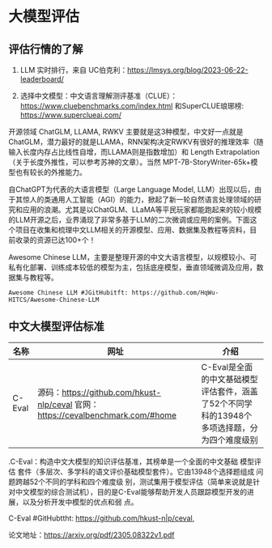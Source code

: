 # 大模型评估

## 评估行情的了解

1. LLM 实时排行，来自 UC伯克利：https://lmsys.org/blog/2023-06-22-leaderboard/


2. 选择中文模型：中文语言理解测评基准（CLUE）：https://www.cluebenchmarks.com/index.html 和SuperCLUE琅琊榜: https://www.superclueai.com/

开源领域 ChatGLM, LLAMA, RWKV 主要就是这3种模型，中文好一点就是 ChatGLM，潜力最好的就是LLAMA，RNN架构决定RWKV有很好的推理效率（随输入长度内存占比线性自增，而LLAMA则是指数增加）和 Length Extrapolation（关于长度外推性，可以参考苏神的文章）。当然 MPT-7B-StoryWriter-65k+模型也有较长的外推能力。

自ChatGPT为代表的大语言模型（Large Language Model, LLM）出现以后，由于其惊人的类通用人工智能（AGI）的能力，掀起了新一轮自然语言处理领域的研究和应用的浪潮。尤其是以ChatGLM、LLaMA等平民玩家都能跑起来的较小规模的LLM开源之后，业界涌现了非常多基于LLM的二次微调或应用的案例。下面这个项目在收集和梳理中文LLM相关的开源模型、应用、数据集及教程等资料，目前收录的资源已达100+个！

Awesome Chinese LLM，主要是整理开源的中文大语言模型，以规模较小、可私有化部署、训练成本较低的模型为主，包括底座模型，垂直领域微调及应用，数据集与教程等。

```
Awesome Chinese LLM #JGitHubitft: https://github.com/HqWu-HITCS/Awesome-Chinese-LLM
```



## 中文大模型评估标准

| 名称 | 网址 | 介绍 |
| --- | --- | --- |
| C-Eval | 源码：https://github.com/hkust-nlp/ceval  官网：https://cevalbenchmark.com/#home | C-Eval是全面的中文基础模型评估套件，涵盖了52个不同学科的13948个多项选择题，分为四个难度级别 |

.C-Eval：构造中文大模型的知识评估基准，其榜单是一个全面的中文基础 模型评估 套件（多层次、多学科的语文评价基础模型套件）。它由13948个选择题组成 问题跨越52个不同的学科和四个难度级 别，测试集用于模型评估（简单来说就是针对中文模型的综合测试机），目的是C-Eval能够帮助开发人员跟踪模型开发的进展，以及分析开发中模型的优点和弱
点。

C-Eval #GitHubttht: https://github.com/hkust-n|p/ceval,

论文地址：https://arxiv.org/pdf/2305.08322v1.pdf


